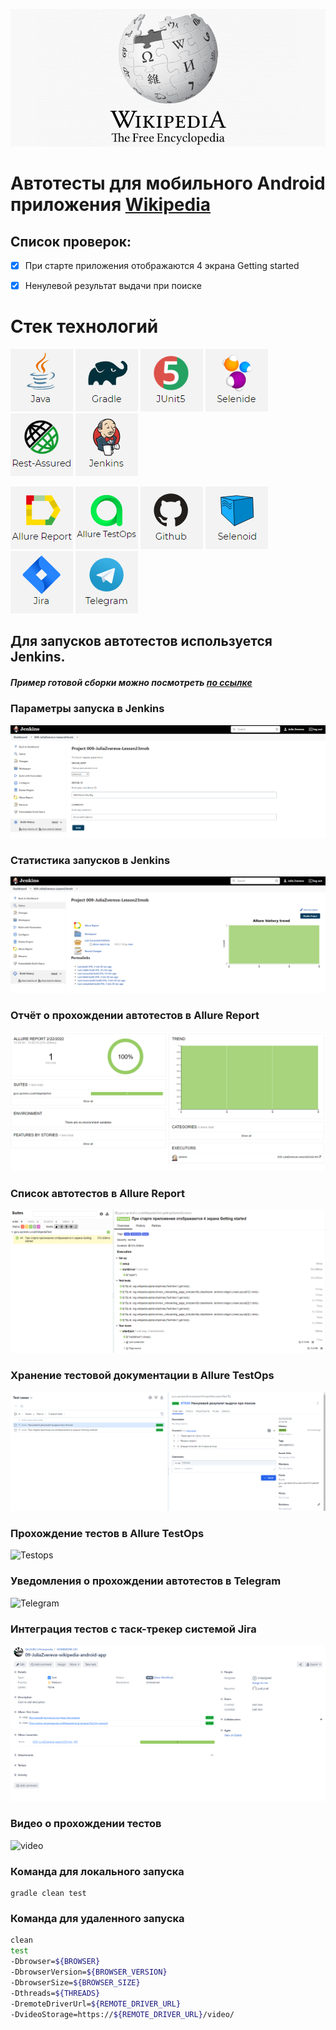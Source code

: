 ![Jenkins_params](readmeImages/wiki_logo.png)
# Автотесты для мобильного Android приложения [Wikipedia](https://github.com/wikimedia/apps-android-wikipedia)
## Cписок проверок:

- [x] При старте приложения отображаются 4 экрана Getting started
- [x] Ненулевой результат выдачи при поиске


# Стек технологий
![Java](readmeImages/Java.png)
![Gradle](readmeImages/Gradle.png)
![JUnit5](readmeImages/JUnit5.png)
![Selenide](readmeImages/Selenide.png)
![RestAssured](readmeImages/RestAssured.png)
![Jenkins](readmeImages/Jenkins.png)

![AllureReport](readmeImages/AllureReport.png)
![AllureTestOps](readmeImages/AllureTestOps.png)
![Github](readmeImages/Github.png)
![Selenoid](readmeImages/Selenoid.png)
![Jira](readmeImages/Jira.png)
![Telegram](readmeImages/Telegram.png)


## Для запусков автотестов используется Jenkins.

##### Пример готовой сборки можно посмотреть [по ссылке](https://jenkins.autotests.cloud/job/09-Julia_Zvereva-lesson23/)

### Параметры запуска в Jenkins
![Jenkins_params](readmeImages/Jenkins_params.png)

### Статистика запусков в Jenkins
![Jenkins_statistic](readmeImages/Jenkins_statistic.png)

### Отчёт о прохождении автотестов в Allure Report
![Allure_report](readmeImages/Allure_report.png)

### Список автотестов в Allure Report
![Allure_suite](readmeImages/Allure_suite.png)

### Хранение тестовой документации в Allure TestOps
![Testops](readmeImages/Allure_testops_cases.png)

### Прохождение тестов в Allure TestOps
![Testops](readmeImages/Testops_launch.png)

### Уведомления о прохождении автотестов в Telegram
![Telegram](readmeImages/book24_telegram_report.png)

### Интеграция тестов c таск-трекер системой Jira
![Telegram](readmeImages/jira_issue.png)

### Видео о прохождении тестов
![video](readmeImages/video.gif)

### Команда для локального запуска
```
gradle clean test
```

### Команда для удаленного запуска
```bash
clean
test
-Dbrowser=${BROWSER}
-DbrowserVersion=${BROWSER_VERSION}
-DbrowserSize=${BROWSER_SIZE}
-Dthreads=${THREADS}
-DremoteDriverUrl=${REMOTE_DRIVER_URL}
-DvideoStorage=https://${REMOTE_DRIVER_URL}/video/
```
